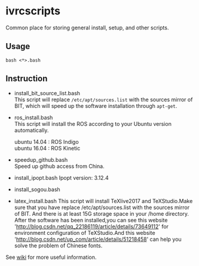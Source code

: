 # ivrcscripts
Common place for storing general install, setup, and other scripts.

## Usage

```
bash <*>.bash
```


## Instruction
* install_bit_source_list.bash   
This script will replace `/etc/apt/sources.list` with the sources mirror of BIT, which will speed up the software installation through `apt-get`.


* ros_install.bash  
This script will install the ROS according to your Ubuntu version automatically.

  ubuntu 14.04 : ROS Indigo   
  ubuntu 16.04 : ROS Kinetic   


* speedup_github.bash   
Speed up github access from China.


* install_ipopt.bash
Ipopt version: 3.12.4


* install_sogou.bash


* latex_install.bash
This script will install TeXlive2017 and TeXStudio.Make sure that you have replace /etc/apt/sources.list with the sources mirror of BIT. And there is at least 15G storage space in your /home directory.
After the software has been installed,you can see this website 'http://blog.csdn.net/qq_22186119/article/details/73649112' for environment configuration of TeXStudio.And this website 'http://blog.csdn.net/up_com/article/details/51218458' can help you solve the problem of Chinese fonts.


See [wiki](https://github.com/bit-ivrc/ivrcscripts/wiki) for more useful information.
